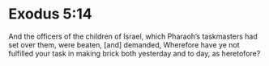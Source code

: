 # Exodus 5:14

And the officers of the children of Israel, which Pharaoh’s taskmasters had set over them, were beaten, [and] demanded, Wherefore have ye not fulfilled your task in making brick both yesterday and to day, as heretofore?